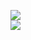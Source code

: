 [![](https://img.shields.io/badge/Made%20With-Github%20Spray-lightgrey.svg?style=for-the-badge&logo=github)](https://github.com/Annihil/github-spray#6045)  
[![](https://i.imgur.com/2DrTn0Z.gif)](https://github.com/Annihil/github-spray)